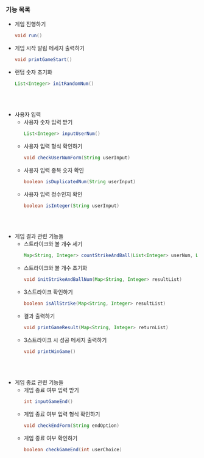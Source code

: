 
### 기능 목록
- 게임 진행하기
    ``` java
    void run()
    ```
- 게임 시작 알림 메세지 출력하기
    ``` java
    void printGameStart()
    ```
- 랜덤 숫자 초기화
    ``` java
    List<Integer> initRandomNum()
    ```
<br></br>
- 사용자 입력
  - 사용자 숫자 입력 받기
      ``` java
      List<Integer> inputUserNum()
      ```
  - 사용자 입력 형식 확인하기
      ``` java
      void checkUserNumForm(String userInput)
      ```
  - 사용자 입력 중복 숫자 확인
      ``` java
      boolean isDuplicatedNum(String userInput)
      ```
  - 사용자 입력 정수인지 확인
      ``` java
      boolean isInteger(String userInput)
      ```
<br></br>
  - 게임 결과 관련 기능들
    - 스트라이크와 볼 개수 세기
        ``` java
      Map<String, Integer> countStrikeAndBall(List<Integer> userNum, List<Integer> randomNum)
        ```
    - 스트라이크와 볼 개수 초기화
        ``` java
      void initStrikeAndBallNum(Map<String, Integer> resultList)
        ```
    - 3스트라이크 확인하기
        ``` java
      boolean isAllStrike(Map<String, Integer> resultList)
        ```
    - 결과 출력하기
        ``` java
      void printGameResult(Map<String, Integer> returnList)
        ```
    - 3스트라이크 시 성공 메세지 출력하기
        ``` java
      void printWinGame()
        ```
    
<br></br>
- 게임 종료 관련 기능들
  - 게임 종료 여부 입력 받기
      ``` java
    int inputGameEnd()
      ```
  - 게임 종료 여부 입력 형식 확인하기
    ``` java
    void checkEndForm(String endOption)
    ```
  - 게임 종료 여부 확인하기
      ``` java
    boolean checkGameEnd(int userChoice)
      ```
